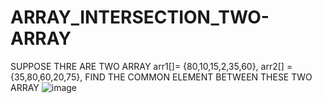 # ARRAY_INTERSECTION_TWO-ARRAY
 SUPPOSE THRE ARE TWO ARRAY arr1[]= {80,10,15,2,35,60},   arr2[] = {35,80,60,20,75},  FIND THE COMMON ELEMENT BETWEEN THESE TWO ARRAY
![image](https://user-images.githubusercontent.com/115396834/222873575-111b5258-7d47-4f3f-9785-ef73e27c686b.png)
